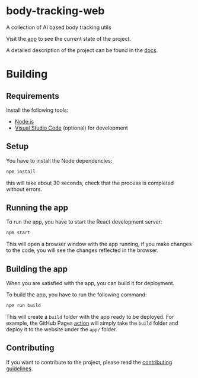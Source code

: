# body-tracking-web
 A collection of AI based body tracking utils

Visit the [app](https://bbf-project.github.io/body-tracking-web/app/) to see the current state of the project.

A detailed description of the project can be found in the [docs](https://bbf-project.github.io/body-tracking-web/).

# Building

## Requirements

Install the following tools:
- [Node.js](https://nodejs.org/en/)
- [Visual Studio Code](https://code.visualstudio.com/) (optional) for development

## Setup

You have to install the Node dependencies:

```bash
npm install
```

this will take about 30 seconds, check that the process is completed without errors.

## Running the app

To run the app, you have to start the React development server:

```bash
npm start
```

This will open a browser window with the app running, if you make changes to the code, you will see the changes reflected in the browser.

## Building the app

When you are satisfied with the app, you can build it for deployment.

To build the app, you have to run the following command:

```bash
npm run build
```

This will create a `build` folder with the app ready to be deployed. For example, the GitHub Pages [action](./.github/workflows/jekyll-gh-pages-and-app.yml) will simply take the `build` folder and deploy it to the website under the `app/` folder.

## Contributing

If you want to contribute to the project, please read the [contributing guidelines](./CONTRIBUTING.md).
